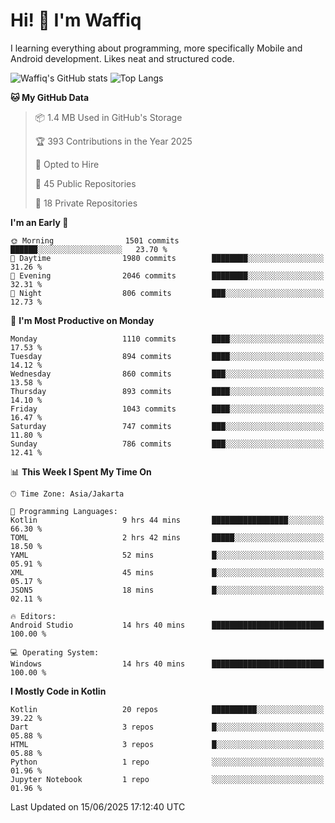 
# Hi! 👋 I'm Waffiq

I learning everything about programming, more specifically Mobile and Android development. Likes neat and structured code.

<!-- Get to know more about me?

<a href="https://www.linkedin.com/in/waffiqaziz/"><img src="https://img.shields.io/static/v1?label=%20&message=LinkedIn&logo=linkedin&logoColor=white&color=0A66C2&style=for-the-badge" alt="LinkedIn"></a>
<a href="https://www.instagram.com/waffiqaziz/"><img src="https://img.shields.io/static/v1?label=%20&message=instagram&logo=instagram&logoColor=white&labelColor=%23E1306C&color=%23E1306C&style=for-the-badge" alt="Instagram"></a>
<a href="https://web.facebook.com/WaffiqAziz/"><img src="https://img.shields.io/static/v1?label=%20&message=Facebook&logo=facebook&logoColor=white&color=1877F2&style=for-the-badge" alt="Facebook"></a>
<a href="https://twitter.com/waffiqaziz"><img src="https://img.shields.io/static/v1?label=%20&message=X&logo=x&logoColor=white&color=000000&style=for-the-badge" alt="X"></a> -->

![Waffiq's GitHub stats](https://github-readme-stats-eight-theta.vercel.app/api?username=waffiqaziz&show_icons=true&include_all_commits=true&count_private=true&theme=dark)
![Top Langs](https://github-readme-stats.vercel.app/api/top-langs/?username=waffiqaziz&layout=compact&langs_count=8&theme=dark)

<!--START_SECTION:waka-->
**🐱 My GitHub Data** 

> 📦 1.4 MB Used in GitHub's Storage 
 > 
> 🏆 393 Contributions in the Year 2025
 > 
> 💼 Opted to Hire
 > 
> 📜 45 Public Repositories 
 > 
> 🔑 18 Private Repositories 
 > 
**I'm an Early 🐤** 

```text
🌞 Morning                1501 commits        ██████░░░░░░░░░░░░░░░░░░░   23.70 % 
🌆 Daytime                1980 commits        ████████░░░░░░░░░░░░░░░░░   31.26 % 
🌃 Evening                2046 commits        ████████░░░░░░░░░░░░░░░░░   32.31 % 
🌙 Night                  806 commits         ███░░░░░░░░░░░░░░░░░░░░░░   12.73 % 
```
📅 **I'm Most Productive on Monday** 

```text
Monday                   1110 commits        ████░░░░░░░░░░░░░░░░░░░░░   17.53 % 
Tuesday                  894 commits         ████░░░░░░░░░░░░░░░░░░░░░   14.12 % 
Wednesday                860 commits         ███░░░░░░░░░░░░░░░░░░░░░░   13.58 % 
Thursday                 893 commits         ████░░░░░░░░░░░░░░░░░░░░░   14.10 % 
Friday                   1043 commits        ████░░░░░░░░░░░░░░░░░░░░░   16.47 % 
Saturday                 747 commits         ███░░░░░░░░░░░░░░░░░░░░░░   11.80 % 
Sunday                   786 commits         ███░░░░░░░░░░░░░░░░░░░░░░   12.41 % 
```


📊 **This Week I Spent My Time On** 

```text
🕑︎ Time Zone: Asia/Jakarta

💬 Programming Languages: 
Kotlin                   9 hrs 44 mins       █████████████████░░░░░░░░   66.30 % 
TOML                     2 hrs 42 mins       █████░░░░░░░░░░░░░░░░░░░░   18.50 % 
YAML                     52 mins             █░░░░░░░░░░░░░░░░░░░░░░░░   05.91 % 
XML                      45 mins             █░░░░░░░░░░░░░░░░░░░░░░░░   05.17 % 
JSON5                    18 mins             █░░░░░░░░░░░░░░░░░░░░░░░░   02.11 % 

🔥 Editors: 
Android Studio           14 hrs 40 mins      █████████████████████████   100.00 % 

💻 Operating System: 
Windows                  14 hrs 40 mins      █████████████████████████   100.00 % 
```

**I Mostly Code in Kotlin** 

```text
Kotlin                   20 repos            ██████████░░░░░░░░░░░░░░░   39.22 % 
Dart                     3 repos             █░░░░░░░░░░░░░░░░░░░░░░░░   05.88 % 
HTML                     3 repos             █░░░░░░░░░░░░░░░░░░░░░░░░   05.88 % 
Python                   1 repo              ░░░░░░░░░░░░░░░░░░░░░░░░░   01.96 % 
Jupyter Notebook         1 repo              ░░░░░░░░░░░░░░░░░░░░░░░░░   01.96 % 
```




 Last Updated on 15/06/2025 17:12:40 UTC
<!--END_SECTION:waka-->
